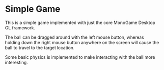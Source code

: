 # Simple Game

This is a simple game implemented with just the core MonoGame Desktop GL framework. 

The ball can be dragged around with the left mouse button, whereas holding down the right mouse button anywhere on the screen will cause the ball to travel to the target location.

Some basic physics is implemented to make interacting with the ball more interesting.